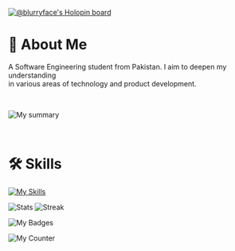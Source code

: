 [![@blurryface's Holopin board](https://holopin.me/blurryface)](https://holopin.io/@blurryface)



# 🚀 About Me
<p width="60" align="left">A Software Engineering student from Pakistan. I aim to deepen my understanding <br> in various areas of technology and product development.
</p><br>

![My summary](https://github-profile-summary-cards.vercel.app/api/cards/profile-details?username=notwld&theme=tokyonight)

<br>

# 🛠 Skills
[![My Skills](https://skillicons.dev/icons?i=python,flask,html,css,js,jquery,nodejs,express,react,mongodb,dotnet,mysql,prisma,netlify,heroku,git,figma,bootstrap&theme=dark&perline=9)](https://skillicons.dev)


![Stats](https://github-readme-stats.vercel.app/api?username=notwld&theme=tokyonight) 
![Streak](https://github-readme-streak-stats.herokuapp.com/?user=notwld&theme=tokyonight)

![My Badges](https://github-profile-trophy.vercel.app/?username=notwld&theme=tokyonight)

![My Counter](https://hits.seeyoufarm.com/api/count/incr/badge.svg?url=https%3A%2F%2Fgithub.com%2Fnotwld1212%2Fhit-counter)

